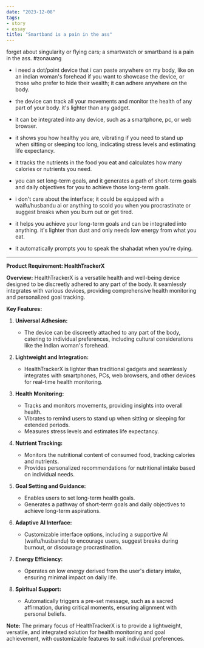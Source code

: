```yaml
---
date: "2023-12-08"
tags:
- story
- essay
title: "Smartband is a pain in the ass"
---
```


forget about singularity or flying cars; a smartwatch or smartband is a pain in the ass. #zonauang

- i need a dot/point device that i can paste anywhere on my body, like on an indian woman's forehead if you want to showcase the device, or those who prefer to hide their wealth; it can adhere anywhere on the body.

- the device can track all your movements and monitor the health of any part of your body. it's lighter than any gadget. 

- it can be integrated into any device, such as a smartphone, pc, or web browser.

- it shows you how healthy you are, vibrating if you need to stand up when sitting or sleeping too long, indicating stress levels and estimating life expectancy.

- it tracks the nutrients in the food you eat and calculates how many calories or nutrients you need.

- you can set long-term goals, and it generates a path of short-term goals and daily objectives for you to achieve those long-term goals.

- i don't care about the interface; it could be equipped with a waifu/husbandu ai or anything to scold you when you procrastinate or suggest breaks when you burn out or get tired.

- it helps you achieve your long-term goals and can be integrated into anything. it's lighter than dust and only needs low energy from what you eat.

- it automatically prompts you to speak the shahadat when you're dying.

---
**Product Requirement: HealthTrackerX**

**Overview:**
HealthTrackerX is a versatile health and well-being device designed to be discreetly adhered to any part of the body. It seamlessly integrates with various devices, providing comprehensive health monitoring and personalized goal tracking.

**Key Features:**

1. **Universal Adhesion:**
   - The device can be discreetly attached to any part of the body, catering to individual preferences, including cultural considerations like the Indian woman's forehead.

2. **Lightweight and Integration:**
   - HealthTrackerX is lighter than traditional gadgets and seamlessly integrates with smartphones, PCs, web browsers, and other devices for real-time health monitoring.

3. **Health Monitoring:**
   - Tracks and monitors movements, providing insights into overall health.
   - Vibrates to remind users to stand up when sitting or sleeping for extended periods.
   - Measures stress levels and estimates life expectancy.

4. **Nutrient Tracking:**
   - Monitors the nutritional content of consumed food, tracking calories and nutrients.
   - Provides personalized recommendations for nutritional intake based on individual needs.

5. **Goal Setting and Guidance:**
   - Enables users to set long-term health goals.
   - Generates a pathway of short-term goals and daily objectives to achieve long-term aspirations.

6. **Adaptive AI Interface:**
   - Customizable interface options, including a supportive AI (waifu/husbandu) to encourage users, suggest breaks during burnout, or discourage procrastination.

7. **Energy Efficiency:**
   - Operates on low energy derived from the user's dietary intake, ensuring minimal impact on daily life.

8. **Spiritual Support:**
   - Automatically triggers a pre-set message, such as a sacred affirmation, during critical moments, ensuring alignment with personal beliefs.

**Note:**
The primary focus of HealthTrackerX is to provide a lightweight, versatile, and integrated solution for health monitoring and goal achievement, with customizable features to suit individual preferences.
